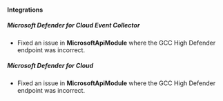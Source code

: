 
#### Integrations

##### Microsoft Defender for Cloud Event Collector

- Fixed an issue in **MicrosoftApiModule** where the GCC High Defender endpoint was incorrect.

##### Microsoft Defender for Cloud

- Fixed an issue in **MicrosoftApiModule** where the GCC High Defender endpoint was incorrect.
